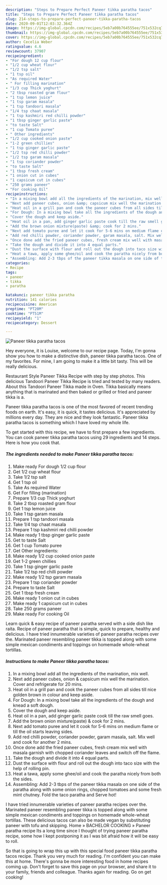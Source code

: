 ```yaml
---
description: "Steps to Prepare Perfect Paneer tikka paratha tacos"
title: "Steps to Prepare Perfect Paneer tikka paratha tacos"
slug: 214-steps-to-prepare-perfect-paneer-tikka-paratha-tacos
date: 2020-09-01T12:03:32.364Z
image: https://img-global.cpcdn.com/recipes/5eb7a00b764555ee/751x532cq70/paneer-tikka-paratha-tacos-recipe-main-photo.jpg
thumbnail: https://img-global.cpcdn.com/recipes/5eb7a00b764555ee/751x532cq70/paneer-tikka-paratha-tacos-recipe-main-photo.jpg
cover: https://img-global.cpcdn.com/recipes/5eb7a00b764555ee/751x532cq70/paneer-tikka-paratha-tacos-recipe-main-photo.jpg
author: Cecelia Weber
ratingvalue: 4.6
reviewcount: 37907
recipeingredient:
- "For dough 12 cup flour"
- "1/2 cup wheat flour"
- "1/2 tsp salt"
- "1 tsp oil"
- "As required Water"
- " For filling marination"
- "1/3 cup Thick yoghurt"
- "2 tbsp roasted gram flour"
- "1 tsp lemon juice"
- "1 tsp garam masala"
- "1 tsp tandoori masala"
- "1/4 tsp chaat masala"
- "1 tsp kashmiri red chilli powder"
- "1 tbsp ginger garlic paste"
- "to taste Salt"
- "1 cup Tomato puree"
- " Other ingredients"
- "1/2 cup cooked onion paste"
- "1-2 green chillies"
- "1 tsp ginger garlic paste"
- "1/2 tsp red chilli powder"
- "1/2 tsp garam masala"
- "1 tsp coriander powder"
- "to taste Salt"
- "1 tbsp fresh cream"
- "1 onion cut in cubes"
- "1 capsicum cut in cubes"
- "250 grams paneer"
- "For cooking Oil"
recipeinstructions:
- "In a mixing bowl add all the ingredients of the marination, mix well."
- "Next add paneer cubes, onion &amp; capsicum mix well the marination. Cover and refrigerate for 20 mins."
- "Heat oil in a grill pan and cook the paneer cubes from all sides till nice golden brown in colour and keep aside."
- "For Dough: In a mixing bowl take all the ingredients of the dough and knead a soft dough."
- "Cover the dough and keep aside."
- "Heat oil in a pan, add ginger garlic paste cook till the raw smell goes."
- "Add the brown onion mixture(paste) &amp; cook for 2 mins."
- "Next add tomato puree and let it cook for 5-6 mins on medium flame or till the oil starts leaving sides."
- "Add red chilli powder, coriander powder, garam masala, salt. Mix well and cook for another 2 mins."
- "Once done add the fried paneer cubes, fresh cream mix well with masala garnish with chopped coriander leaves and switch off the flame."
- "Take the dough and divide it into 4 equal parts."
- "Dust the surface with flour and roll out the dough into taco size with the help of rolling pin."
- "Heat a tawa, apply some ghee/oil and cook the paratha nicely from both the sides."
- "Assembling: Add 2-3 tbps of the paneer tikka masala on one side of the paratha along with some onion rings, chopped tomatoes and some fresh mint chutney. Fold the taco paratha and Serve hot!"
categories:
- Recipe
tags:
- paneer
- tikka
- paratha

katakunci: paneer tikka paratha 
nutrition: 141 calories
recipecuisine: American
preptime: "PT20M"
cooktime: "PT51M"
recipeyield: "1"
recipecategory: Dessert

---
```



![Paneer tikka paratha tacos](https://img-global.cpcdn.com/recipes/5eb7a00b764555ee/751x532cq70/paneer-tikka-paratha-tacos-recipe-main-photo.jpg)

Hey everyone, it is Louise, welcome to our recipe page. Today, I'm gonna show you how to make a distinctive dish, paneer tikka paratha tacos. One of my favorites. For mine, I am going to make it a little bit tasty. This will be really delicious.

Restaurant Style Paneer Tikka Recipe with step by step photos. This delicious Tandoori Paneer Tikka Recipe is tried and tested by many readers. About this Tandoori Paneer Tikka made in Oven. Tikka basically means anything that is marinated and then baked or grilled or fried and paneer tikka is a.

Paneer tikka paratha tacos is one of the most favored of recent trending foods on earth. It's easy, it is quick, it tastes delicious. It's appreciated by millions every day. They are nice and they look fantastic. Paneer tikka paratha tacos is something which I have loved my whole life.


To get started with this recipe, we have to first prepare a few ingredients. You can cook paneer tikka paratha tacos using 29 ingredients and 14 steps. Here is how you cook that.

<!--inarticleads1-->

##### The ingredients needed to make Paneer tikka paratha tacos:

1. Make ready For dough 1/2 cup flour
1. Get 1/2 cup wheat flour
1. Take 1/2 tsp salt
1. Get 1 tsp oil
1. Take As required Water
1. Get  For filling (marination)
1. Prepare 1/3 cup Thick yoghurt
1. Take 2 tbsp roasted gram flour
1. Get 1 tsp lemon juice
1. Take 1 tsp garam masala
1. Prepare 1 tsp tandoori masala
1. Take 1/4 tsp chaat masala
1. Prepare 1 tsp kashmiri red chilli powder
1. Make ready 1 tbsp ginger garlic paste
1. Get to taste Salt
1. Get 1 cup Tomato puree
1. Get  Other ingredients:
1. Make ready 1/2 cup cooked onion paste
1. Get 1-2 green chillies
1. Take 1 tsp ginger garlic paste
1. Take 1/2 tsp red chilli powder
1. Make ready 1/2 tsp garam masala
1. Prepare 1 tsp coriander powder
1. Prepare to taste Salt
1. Get 1 tbsp fresh cream
1. Make ready 1 onion cut in cubes
1. Make ready 1 capsicum cut in cubes
1. Take 250 grams paneer
1. Make ready For cooking Oil


Learn quick &amp; easy recipe of paneer paratha served with a side dish like raita. Recipe of paneer paratha that is simple, quick to prepare, healthy and delicious. I have tried innumerable varieties of paneer paratha recipes over the. Marinated paneer resembling paneer tikka is topped along with some simple mexican condiments and toppings on homemade whole-wheat tortillas. 

<!--inarticleads2-->

##### Instructions to make Paneer tikka paratha tacos:

1. In a mixing bowl add all the ingredients of the marination, mix well.
1. Next add paneer cubes, onion &amp; capsicum mix well the marination. Cover and refrigerate for 20 mins.
1. Heat oil in a grill pan and cook the paneer cubes from all sides till nice golden brown in colour and keep aside.
1. For Dough: In a mixing bowl take all the ingredients of the dough and knead a soft dough.
1. Cover the dough and keep aside.
1. Heat oil in a pan, add ginger garlic paste cook till the raw smell goes.
1. Add the brown onion mixture(paste) &amp; cook for 2 mins.
1. Next add tomato puree and let it cook for 5-6 mins on medium flame or till the oil starts leaving sides.
1. Add red chilli powder, coriander powder, garam masala, salt. Mix well and cook for another 2 mins.
1. Once done add the fried paneer cubes, fresh cream mix well with masala garnish with chopped coriander leaves and switch off the flame.
1. Take the dough and divide it into 4 equal parts.
1. Dust the surface with flour and roll out the dough into taco size with the help of rolling pin.
1. Heat a tawa, apply some ghee/oil and cook the paratha nicely from both the sides.
1. Assembling: Add 2-3 tbps of the paneer tikka masala on one side of the paratha along with some onion rings, chopped tomatoes and some fresh mint chutney. Fold the taco paratha and Serve hot!


I have tried innumerable varieties of paneer paratha recipes over the. Marinated paneer resembling paneer tikka is topped along with some simple mexican condiments and toppings on homemade whole-wheat tortillas. These delicious tacos can also be made vegan by substituting paneer with tofu and skipping. Home » BACHELOR COOKING » Paneer paratha recipe Its a long time since I thought of trying paneer paratha recipe, some how I kept postponing it as I was bit afraid how it will be easy to roll. 

So that is going to wrap this up with this special food paneer tikka paratha tacos recipe. Thank you very much for reading. I'm confident you can make this at home. There's gonna be more interesting food in home recipes coming up. Don't forget to save this page on your browser, and share it to your family, friends and colleague. Thanks again for reading. Go on get cooking!
